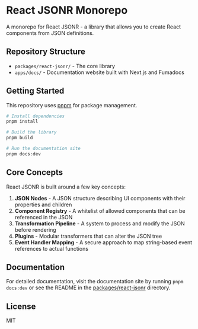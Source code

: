 # React JSONR Monorepo

A monorepo for React JSONR - a library that allows you to create React components from JSON definitions.

## Repository Structure

- `packages/react-jsonr/` - The core library
- `apps/docs/` - Documentation website built with Next.js and Fumadocs

## Getting Started

This repository uses [pnpm](https://pnpm.io/) for package management.

```bash
# Install dependencies
pnpm install

# Build the library
pnpm build

# Run the documentation site
pnpm docs:dev
```

## Core Concepts

React JSONR is built around a few key concepts:

1. **JSON Nodes** - A JSON structure describing UI components with their properties and children
2. **Component Registry** - A whitelist of allowed components that can be referenced in the JSON
3. **Transformation Pipeline** - A system to process and modify the JSON before rendering
4. **Plugins** - Modular transformers that can alter the JSON tree
5. **Event Handler Mapping** - A secure approach to map string-based event references to actual functions

## Documentation

For detailed documentation, visit the documentation site by running `pnpm docs:dev` or see the README in the [packages/react-jsonr](packages/react-jsonr) directory.

## License

MIT 